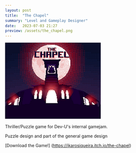 ```yaml
---
layout: post
title:  "The Chapel"
summary: "Level and Gameplay Designer"
date:   2023-07-03 21:27
preview: /assets/the_chapel.png
---
```


![Picture 1](/assets/the_chapel.png)

Thriller/Puzzle game for Dev-U's internal gamejam.

Puzzle design and part of the general game design

[Download the Game!] (https://ikarosiqueira.itch.io/the-chapel)
